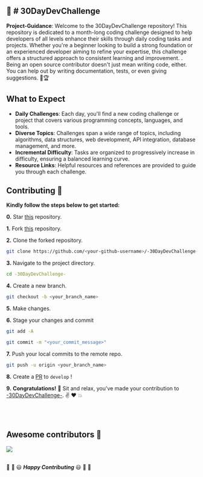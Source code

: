 📌 # 30DayDevChallenge
------------------
**Project-Guidance**: Welcome to the 30DayDevChallenge repository! This repository is dedicated to a month-long coding challenge designed to help developers of all levels enhance their skills through daily coding tasks and projects. Whether you're a beginner looking to build a strong foundation or an experienced developer aiming to refine your expertise, this challenge offers a structured approach to consistent learning and improvement. .
Being an open source contributor doesn't just mean writing code, either. You can help out by writing documentation, tests, or even giving suggestions. 🌟🏆

## What to Expect

- **Daily Challenges**: Each day, you'll find a new coding challenge or project that covers various programming concepts, languages, and tools.
- **Diverse Topics**: Challenges span a wide range of topics, including algorithms, data structures, web development, API integration, database management, and more.
- **Incremental Difficulty**: Tasks are organized to progressively increase in difficulty, ensuring a balanced learning curve.
- **Resource Links**: Helpful resources and references are provided to guide you through each challenge.



## Contributing :handshake:

 **Kindly follow the steps below to get started:** 

**0.** Star [this](https://github.com/jitacm/-30DayDevChallenge-) repository.

**1.** Fork [this](https://github.com/jitacm/-30DayDevChallenge-) repository.

**2.** Clone the forked repository.

```bash
git clone https://github.com/<your-github-username>/-30DayDevChallenge-
```

**3.** Navigate to the project directory.

```bash
cd -30DayDevChallenge-
```

**4.** Create a new branch.

```bash
git checkout -b <your_branch_name>
```

**5.** Make changes.

**6.** Stage your changes and commit

```bash
git add -A

git commit -m "<your_commit_message>"
```

**7.** Push your local commits to the remote repo.

```bash
git push -u origin <your_branch_name>
```

**8.** Create a [PR](https://help.github.com/en/github/collaborating-with-issues-and-pull-requests/creating-a-pull-request) to `develop` !

**9.** **Congratulations!** :tada: Sit and relax, you've made your contribution to [-30DayDevChallenge-](https://github.com/jitacm/-30DayDevChallenge-). :v: :heart: 💥

<br><br>

## Awesome contributors :star_struck:
<a href="https://github.com/jitacm/-30DayDevChallenge-/graphs/contributors">
  <img src="https://contrib.rocks/image?repo=jitacm/-30DayDevChallenge-" />
</a> <br><br>

:tada: :confetti_ball: :smiley: _**Happy Contributing**_ :smiley: :confetti_ball: :tada:   
